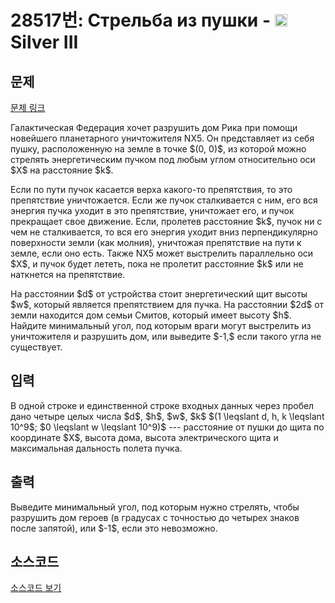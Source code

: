 # 28517번: Стрельба из пушки - <img src="https://static.solved.ac/tier_small/8.svg" style="height:20px" /> Silver III

<!-- performance -->

<!-- 문제 제출 후 깃허브에 푸시를 했을 때 제출한 코드의 성능이 입력될 공간입니다.-->

<!-- end -->

## 문제

[문제 링크](https://boj.kr/28517)


<p>Галактическая Федерация хочет разрушить дом Рика при помощи новейшего планетарного уничтожителя NX5. Он представляет из себя пушку, расположенную на земле в точке $(0, 0)$, из которой можно стрелять энергетическим пучком под любым углом относительно оси $X$ на расстояние $k$. </p>

<p>Если по пути пучок касается верха какого-то препятствия, то это препятствие уничтожается. Если же пучок сталкивается с ним, его вся энергия пучка уходит в это препятствие, уничтожает его, и пучок прекращает свое движение. Если, пролетев расстояние $k$, пучок ни с чем не сталкивается, то вся его энергия уходит вниз перпендикулярно поверхности земли (как молния), уничтожая препятствие на пути к земле, если оно есть. Также NX5 может выстрелить параллельно оси $X$, и пучок будет лететь, пока не пролетит расстояние $k$ или не наткнется на препятствие.</p>

<p>На расстоянии $d$ от устройства стоит энергетический щит высоты $w$, который является препятствием для пучка. На расстоянии $2d$ от земли находится дом семьи Смитов, который имеет высоту $h$. Найдите минимальный угол, под которым враги могут выстрелить из уничтожителя и разрушить дом, или выведите $-1,$ если такого угла не существует.</p>



## 입력


<p>В одной строке и единственной строке входных данных через пробел дано четыре целых числа $d$, $h$, $w$, $k$ $(1 \leqslant d, h, k \leqslant 10^9$; $0 \leqslant w \leqslant 10^9)$ --- расстояние от пушки до щита по координате $X$, высота дома, высота электрического щита и максимальная дальность полета пучка.</p>



## 출력


<p>Выведите минимальный угол, под которым нужно стрелять, чтобы разрушить дом героев (в градусах с точностью до четырех знаков после запятой), или $-1$, если это невозможно.</p>



## 소스코드

[소스코드 보기](Стрельба%20из%20пушки.cpp)